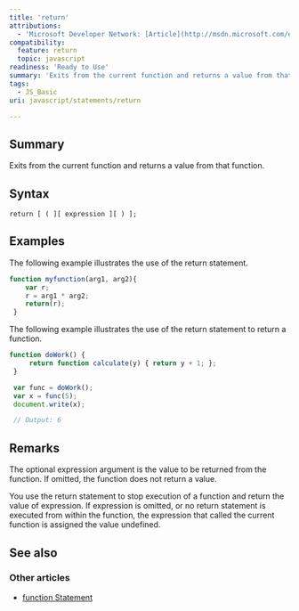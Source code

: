 ```yaml
---
title: 'return'
attributions:
  - 'Microsoft Developer Network: [Article](http://msdn.microsoft.com/en-us/library/ie/22a685h9(v=vs.94).aspx)'
compatibility:
  feature: return
  topic: javascript
readiness: 'Ready to Use'
summary: 'Exits from the current function and returns a value from that function.'
tags:
  - JS_Basic
uri: javascript/statements/return

---
```

## Summary

Exits from the current function and returns a value from that function.

## Syntax

    return [ ( ][ expression ][ ) ];

## Examples

The following example illustrates the use of the return statement.

``` js
function myfunction(arg1, arg2){
    var r;
    r = arg1 * arg2;
    return(r);
 }
```

The following example illustrates the use of the return statement to return a function.

``` js
function doWork() {
     return function calculate(y) { return y + 1; };
 }

 var func = doWork();
 var x = func(5);
 document.write(x);

 // Output: 6
```

## Remarks

The optional expression argument is the value to be returned from the function. If omitted, the function does not return a value.

You use the return statement to stop execution of a function and return the value of expression. If expression is omitted, or no return statement is executed from within the function, the expression that called the current function is assigned the value undefined.

## See also

### Other articles

-   [function Statement](/javascript/statements/function)

